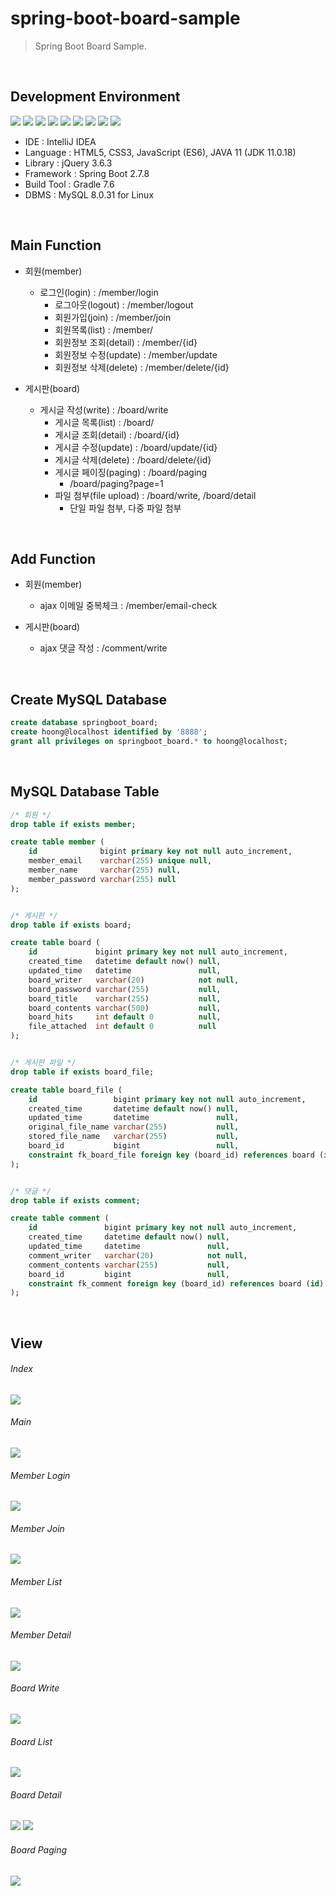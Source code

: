 # spring-boot-board-sample
> Spring Boot Board Sample.

<br>

## Development Environment
<div style="display: inline-block">
    <img src="https://img.shields.io/badge/IntelliJ%20IDEA-000000?style=flat&logo=IntelliJIDEA&logoColor=white" />
    <img src="https://img.shields.io/badge/HTML-E34F26?style=flat&logo=HTML5&logoColor=white" />
    <img src="https://img.shields.io/badge/CSS-1572B6?style=flat&logo=CSS3&logoColor=white" />
    <img src="https://img.shields.io/badge/JavaScript-F7DF1E?style=flat&logo=JavaScript&logoColor=white" />
    <img src="https://img.shields.io/badge/jQuery-0769AD?style=flat&logo=jQuery&logoColor=white" />
    <img src="https://img.shields.io/badge/Java-007396?style=flat&logo=coffeescript&logoColor=white" />
    <img src="https://img.shields.io/badge/SpringBoot-6DB33F?style=flat&logo=SpringBoot&logoColor=white" />
    <img src="https://img.shields.io/badge/Gradle-02303A?style=flat&logo=Gradle&logoColor=white" />
    <img src="https://img.shields.io/badge/MySQL-4479A1?style=flat&logo=MySQL&logoColor=white" />
</div>

<br>

- IDE : IntelliJ IDEA
- Language : HTML5, CSS3, JavaScript (ES6), JAVA 11 (JDK 11.0.18)
- Library : jQuery 3.6.3
- Framework : Spring Boot 2.7.8
- Build Tool : Gradle 7.6
- DBMS : MySQL 8.0.31 for Linux

<br>

## Main Function
- 회원(member)
  - 로그인(login) : /member/login
    - 로그아웃(logout) : /member/logout
    - 회원가입(join) : /member/join
    - 회원목록(list) : /member/
    - 회원정보 조회(detail) : /member/{id}
    - 회원정보 수정(update) : /member/update
    - 회원정보 삭제(delete) : /member/delete/{id}

- 게시판(board)
  - 게시글 작성(write) : /board/write
    - 게시글 목록(list) : /board/
    - 게시글 조회(detail) : /board/{id}
    - 게시글 수정(update) : /board/update/{id}
    - 게시글 삭제(delete) : /board/delete/{id}
    - 게시글 페이징(paging) : /board/paging
        - /board/paging?page=1
    - 파일 첨부(file upload) : /board/write, /board/detail
      - 단일 파일 첨부, 다중 파일 첨부

<br>

## Add Function
- 회원(member)
    - ajax 이메일 중복체크 : /member/email-check

- 게시판(board)
    - ajax 댓글 작성 : /comment/write

<br>

## Create MySQL Database
```SQL
create database springboot_board;
create hoong@localhost identified by '8888';
grant all privileges on springboot_board.* to hoong@localhost;
```

<br>

## MySQL Database Table
```SQL
/* 회원 */
drop table if exists member;

create table member (
    id              bigint primary key not null auto_increment,
    member_email    varchar(255) unique null,
    member_name     varchar(255) null,
    member_password varchar(255) null
);


/* 게시판 */
drop table if exists board;

create table board (
    id             bigint primary key not null auto_increment,
    created_time   datetime default now() null,
    updated_time   datetime               null,
    board_writer   varchar(20)            not null,
    board_password varchar(255)           null,
    board_title    varchar(255)           null,
    board_contents varchar(500)           null,
    board_hits     int default 0          null,
    file_attached  int default 0          null
);


/* 게시판 파일 */
drop table if exists board_file;

create table board_file (
    id                 bigint primary key not null auto_increment,
    created_time       datetime default now() null,
    updated_time       datetime               null,
    original_file_name varchar(255)           null,
    stored_file_name   varchar(255)           null,
    board_id           bigint                 null,
    constraint fk_board_file foreign key (board_id) references board (id) on delete cascade
);


/* 댓글 */
drop table if exists comment;

create table comment (
    id               bigint primary key not null auto_increment,
    created_time     datetime default now() null,
    updated_time     datetime               null,
    comment_writer   varchar(20)            not null,
    comment_contents varchar(255)           null,
    board_id         bigint                 null,
    constraint fk_comment foreign key (board_id) references board (id) on delete cascade
);
```

<br>

## View
###### Index
<img src="image/page/img_page_index.png" />

###### Main
<img src="image/page/img_page_main.png" />

###### Member Login
<img src="image/page/member/img_page_member_login.png" />

###### Member Join
<img src="image/page/member/img_page_member_join.png" />

###### Member List
<img src="image/page/member/img_page_member_list.png" />

###### Member Detail
<img src="image/page/member/img_page_member_detail.png" />

###### Board Write
<img src="image/page/board/img_page_board_write.png" />

###### Board List
<img src="image/page/board/img_page_board_list.png" />

###### Board Detail
<img src="image/page/board/img_page_board_detail.png" />
<img src="image/page/board/img_page_board_detail_comment.png" />

###### Board Paging
<img src="image/page/board/img_page_board_paging.png" />

